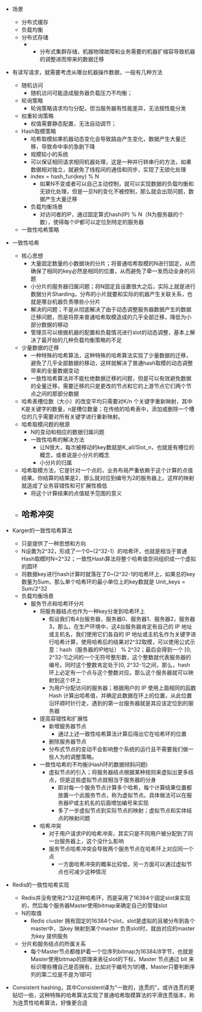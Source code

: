 
- 场景
    - 分布式缓存
    - 负载均衡
    - 分布式存储
        - - 分布式集群存储，机器物理故障和业务需要的机器扩缩容导致机器的调整进而带来的数据迁移
- 有读写请求，就需要考虑从哪台机器操作数据，一般有几种方法
    - 随机访问
        - 随机访问可能造成服务器负载压力不均衡；
    - 轮询策略
        - 轮询策略请求均匀分配，但当服务器有性能差异，无法按性能分发
    - 权重轮询策略
        - 权值需要静态配置，无法自动调节；
    - Hash取模策略
        - 哈希取模如果机器动态变化会导致路由产生变化，数据产生大量迁移，导致命中率的急剧下降
        - 规模较小的系统
        - 可以保证相同请求相同机器处理，这是一种并行转串行的方法，如果数据相对独立，就避免了线程间的通信和同步，实现了无锁化处理
        - index = hash_fun(key) % N
            - 如果N不变或者可以自己主动控制，就可以实现数据的负载均衡和无锁化处理，但是一旦N的变化不被控制，那么就会出现问题，数据产生大量迁移
        - 负载均衡场景
            - 对访问者的IP，通过固定算式hash(IP) % N（N为服务器的个数），使得每个IP都可以定位到特定的服务器
    - 一致性哈希策略

- 一致性哈希
    - 核心思想
        - 大量固定数量的小数据块的分片；将普通哈希取模的N进行固定，从而确保了相同的key必然是相同的位置，从而避免了牵一发而动全身的问题
        - 小分片的服务器归属问题；将N固定且设置很大之后，实际上就是进行数据分片Sharding，分布的小片就要和实际的机器产生关联关系，也就是哪台机器负责哪些小分片
        - 解决的问题；不是从彻底解决了由于动态调整服务器数据产生的数据迁移问题，而是将原来普通哈希取模造成的几乎全部迁移，降低为小部分数据的移动
        - 管理员可以根据机器的配置和负载情况进行slot的动态调整，基本上解决了最开始的几种负载均衡策略的不足
    - 少量数据的迁移
        - 一种特殊的哈希算法，这种特殊的哈希算法实现了少量数据的迁移，避免了几乎全部数据的移动，这样就解决了普通hash取模的动态调整带来的全量数据变动
        - 一致性哈希算法并不能杜绝数据迁移的问题，但是可以有效避免数据的全量迁移，需要迁移的只是更改的节点和它的上游节点它们两个节点之间的那部分数据
    - 哈希表槽位数（大小）的改变平均只需要对K/n 个关键字重新映射，其中 K是关键字的数量，n是槽位数量；在传统的哈希表中，添加或删除一个槽位的几乎需要对所有关键字进行重新映射。
    - 哈希取模问题的根源
        - N的变动和相应的数据归属问题
        - 一致性哈希的解决方法
            - 让N很大，每次被移动的key数就是K_all/Slot_n，也就是有槽位的概念，或者说是小分片的概念
            - 小分片的归属
    - 哈希取模方法，它是针对一个点的，业务布局严重依赖于这个计算的点值结果。你结算的结果是2，那么就对应到编号为2的服务器上。这样的映射就造成了业务容错性和可扩展性极低
        - 将这个计算结果的点值赋予范围的意义      
    - 哈希冲突
        -       
            
- Karger的一致性哈希算法
    - 只是提供了一种思想和方向
    - N设置为2^32，形成了一个0~(2^32-1）的哈希环，也就是相当于普通Hash取模时N=2^32；一致性Hash算法将整个哈希值空间组织成一个虚拟的圆环
    - 将数据key进行hash计算时就落在了0~(2^32-1的哈希环上，如果总的key数量为Sum，那么单个哈希环的最小单位上的key数就是 Unit_keys = Sum/2^32
    - 负载均衡场景
        - 服务节点和哈希环分片
            - 将服务器结点也作为一种key分发到哈希环上
                - 假设我们有4台服务器，服务器0、服务器1、服务器2，服务器3，那么，在生产环境中，这4台服务器肯定有自己的 IP 地址或主机名，我们使用它们各自的 IP 地址或主机名作为关键字进行哈希计算，使用哈希后的结果对2^32取模，可以使用公式示意：hash（服务器的IP地址） %  2^32；最后会得到一个 [0, 2^32-1]之间的一个无符号整形数，这个整数就代表服务器的编号。同时这个整数肯定处于[0, 2^32-1]之间，那么，hash 环上必定有一个点与这个整数对应。那么这个服务器就可以映射到这个环上
                - 为用户分配访问的服务器；根据用户的 IP 使用上面相同的函数 Hash 计算出哈希值，并确定此数据在环上的位置，从此位置沿环顺时针行走，遇到的第一台服务器就是其应该定位到的服务器
            - 提高容错性和扩展性
                - 新增服务器节点
                    - 通过上述一致性哈希算法计算后得出它在哈希环的位置
                - 删除服务器节点
                - 分布式节点的变动不会影响整个系统的运行且不需要我们做一些人为的调整策略。
            - 一致性哈希的不均衡(Hash环的数据倾斜问题)
                - 虚拟节点的引入；将服务器结点根据某种规则来虚拟出更多结点，但是这些虚拟节点就相当于服务器的分身
                    - 即对每一个服务节点计算多个哈希，每个计算结果位置都放置一个此服务节点，称为虚拟节点。具体做法可以在服务器IP或主机名的后面增加编号来实现
                    - 多了一步虚拟节点到实际节点的映射；虚拟节点和实体结点的映射问题
            - 哈希冲突
                - 对于用户请求IP的哈希冲突，其实只是不同用户被分配到了同一台服务器上，这个没什么影响
                - 服务节点哈希冲突会导致两个服务节点在哈希环上对应同一个点
                    - 一方面哈希冲突的概率比较低，另一方面可以通过虚拟节点也可减少这种情况
- Redis的一致性哈希实现
    - Redis并没有使用2^32这种哈希环，而是采用了16384个固定slot来实现的，然后每个服务器Master使用bitmap来确定自己的管辖slot
    - N的取值
        - Redis cluster 拥有固定的16384个slot，slot是虚拟的且被分布到各个master中，当key 映射到某个master 负责slot时，就由对应的master为key 提供服务
    - 分片和服务结点的所属关系 
        - 每个Master节点都维护着一个位序列bitmap为16384/8字节，也就是Master使用bitmap的原理来表征slot的下标，Master 节点通过 bit 来标识哪些槽自己是否拥有，比如对于编号为1的槽，Master只要判断序列的第二位是不是为1即可
- Consistent hashing，其中Consistent译为"一致的，连贯的"，或许连贯的更贴切一些，这种特殊的哈希算法实现了普通哈希取模算法的平滑连贯版本，称为连贯性哈希算法，好像更合适    